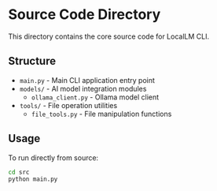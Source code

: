 # Source Code Directory

This directory contains the core source code for LocalLM CLI.

## Structure

- `main.py` - Main CLI application entry point
- `models/` - AI model integration modules
  - `ollama_client.py` - Ollama model client
- `tools/` - File operation utilities
  - `file_tools.py` - File manipulation functions

## Usage

To run directly from source:

```bash
cd src
python main.py
```